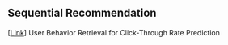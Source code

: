 ## Sequential Recommendation

[[Link](https://arxiv.org/abs/2005.14171)] User Behavior Retrieval for Click-Through Rate Prediction